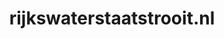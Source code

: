 ---
layout: post
title:  "rijkswaterstaatstrooit.nl"
internal_url:  "/data/rijkswaterstaatstrooit.nl.html"
categories: dutchgov
---